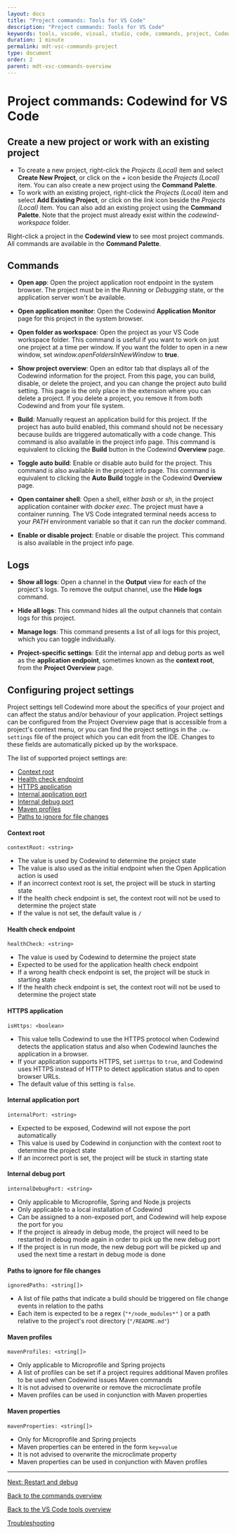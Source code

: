 ```yaml
---
layout: docs
title: "Project commands: Tools for VS Code"
description: "Project commands: Tools for VS Code"
keywords: tools, vscode, visual, studio, code, commands, project, Codewind Developer Tools for VS Code project commands overview, connection commands, restart, debug
duration: 1 minute
permalink: mdt-vsc-commands-project
type: document
order: 2
parent: mdt-vsc-commands-overview
---
```


# Project commands: Codewind for VS Code

## Create a new project or work with an existing project

- To create a new project, right-click the *Projects (Local)* item and select **Create New Project**, or click on the *+* icon beside the *Projects (Local)* item. You can also create a new project using the **Command Palette**.
- To work with an existing project, right-click the *Projects (Local)* item and select **Add Existing Project**, or click on the *link* icon beside the *Projects (Local)* item. You can also add an existing project using the **Command Palette**. Note that the project must already exist within the *codewind-workspace* folder.

Right-click a project in the **Codewind view** to see most project commands. All commands are available in the **Command Palette**.

## Commands

- **Open app**: Open the project application root endpoint in the system browser. The project must be in the *Running* or *Debugging* state, or the application server won't be available.

- **Open application monitor**: Open the Codewind **Application Monitor** page for this project in the system browser.

- **Open folder as workspace**: Open the project as your VS Code workspace folder. This command is useful if you want to work on just one project at a time per window. If you want the folder to open in a new window, set *window.openFoldersInNewWindow* to **true**.

- **Show project overview**: Open an editor tab that displays all of the Codewind information for the project. From this page, you can build, disable, or delete the project, and you can change the project auto build setting. This page is the only place in the extension where you can delete a project. If you delete a project, you remove it from both Codewind and from your file system.

- **Build**: Manually request an application build for this project. If the project has auto build enabled, this command should not be necessary because builds are triggered automatically with a code change. This command is also available in the project info page.
This command is equivalent to clicking the **Build** button in the Codewind **Overview** page.

- **Toggle auto build**: Enable or disable auto build for the project. This command is also available in the project info page. This command is equivalent to clicking the **Auto Build** toggle in the Codewind **Overview** page.

- **Open container shell**: Open a shell, either *bash* or *sh*, in the project application container with *docker exec*. The project must have a container running. The VS Code integrated terminal needs access to your *PATH* environment variable so that it can run the *docker* command.

- **Enable or disable project**: Enable or disable the project. This command is also available in the project info page.<br>

## Logs

- **Show all logs**: Open a channel in the **Output** view for each of the project's logs. To remove the output channel, use the **Hide logs** command.

- **Hide all logs**: This command hides all the output channels that contain logs for this project.

- **Manage logs**: This command presents a list of all logs for this project, which you can toggle individually.

- **Project-specific settings**: Edit the internal app and debug ports as well as the **application endpoint**, sometimes known as the **context root**, from the **Project Overview** page.

## Configuring project settings

Project settings tell Codewind more about the specifics of your project and can affect the status and/or behaviour of your application. Project settings can be configured from the Project Overview page that is accessible from a project's context menu, or you can find the project settings in the `.cw-settings` file of the project which you can edit from the IDE. Changes to these fields are automatically picked up by the workspace.

The list of supported project settings are:
* [Context root](#context-root)
* [Health check endpoint](#health-check-endpoint)
* [HTTPS application](#https-application)
* [Internal application port](#internal-application-port)
* [Internal debug port](#internal-debug-port)
* [Maven profiles](#maven-profiles)
* [Paths to ignore for file changes](#paths-to-ignore-for-file-changes)

#### **Context root**
`contextRoot: <string>`
- The value is used by Codewind to determine the project state
- The value is also used as the initial endpoint when the Open Application action is used
- If an incorrect context root is set, the project will be stuck in starting state
- If the health check endpoint is set, the context root will not be used to determine the project state
- If the value is not set, the default value is `/`

#### **Health check endpoint**
`healthCheck: <string>`
- The value is used by Codewind to determine the project state
- Expected to be used for the application health check endpoint
- If a wrong health check endpoint is set, the project will be stuck in starting state
- If the health check endpoint is set, the context root will not be used to determine the project state

#### HTTPS application
`isHttps: <boolean>`
- This value tells Codewind to use the HTTPS protocol when Codewind detects the application status and also when Codewind launches the application in a browser.
- If your application supports HTTPS, set `isHttps` to `true`, and Codewind uses HTTPS instead of HTTP to detect application status and to open browser URLs.
- The default value of this setting is `false`.

#### **Internal application port**
`internalPort: <string>`
- Expected to be exposed, Codewind will not expose the port automatically
- This value is used by Codewind in conjunction with the context root to determine the project state
- If an incorrect port is set, the project will be stuck in starting state

#### **Internal debug port**
`internalDebugPort: <string>`
- Only applicable to Microprofile, Spring and Node.js projects
- Only applicable to a local installation of Codewind
- Can be assigned to a non-exposed port, and Codewind will help expose the port for you
- If the project is already in debug mode, the project will need to be restarted in debug mode again in order to pick up the new debug port
- If the project is in run mode, the new debug port will be picked up and used the next time a restart in debug mode is done

#### **Paths to ignore for file changes**
`ignoredPaths: <string[]>`
- A list of file paths that indicate a build should be triggered on file change events in relation to the paths
- Each item is expected to be a regex (`"*/node_modules*"` ) or a path relative to the project's root directory (`"/README.md"`)

#### **Maven profiles**
`mavenProfiles: <string[]>`
- Only applicable to Microprofile and Spring projects
- A list of profiles can be set if a project requires additional Maven profiles to be used when Codewind issues Maven commands
- It is not advised to overwrite or remove the microclimate profile
- Maven profiles can be used in conjunction with Maven properties

#### **Maven properties**
`mavenProperties: <string[]>`
- Only for Microprofile and Spring projects
- Maven properties can be entered in the form `key=value`
- It is not advised to overwrite the microclimate property
- Maven properties can be used in conjunction with Maven profiles

***

[Next: Restart and debug](mdt-vsc-commands-restart-and-debug.html)

[Back to the commands overview](mdt-vsc-commands-overview.html)

[Back to the VS Code tools overview](mdt-vsc-overview.html)

[Troubleshooting](mdt-vsc-troubleshooting.html)
